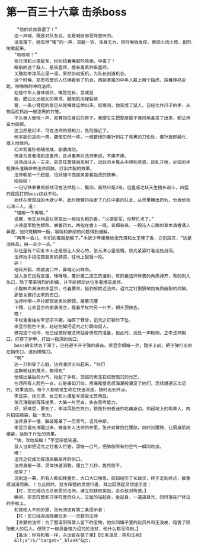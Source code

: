 # 第一百三十六章 击杀boss
        “他的状态衰退了！”
       这一声喊，既是对队友说，也是喊给邪恶阵营听的。
       话音落下，她忽然“嘤”的一声，双腿一软，浑身无力，同时喉咙发痒，肺部火烧火燎，剧烈咳嗽起来。
       “咳咳咳！”
       张元清和火德星军，纷纷捂着嘴剧烈咳嗽。中毒了！
       眼前的这个敌人，是巫蛊师，擅长毒素的巫蛊师。
       关雅和李淳风心里一凛，果然扣动扳机，为队长创造机会。
       这个时候，邪恶阵营的人仿佛看到了机会，西装革履的中年人戴上两个指虎，踩着铮亮皮靴，啪啪啪的冲向法师。
       枯瘦中年人身体低伏，嘴脸拉长，变成鼠
       脸，腮边长出细长的黑须，腿部肌肉撑裂裤
       管，一条小臂粗的尾巴从尾椎骨延伸出来。眨眼间，他变成了鼠人，已经化作爪子的手，从物品栏抓出一根漆黑的竹管。
       平头男人低吼一声，双臂抱住身后的房子，竟硬生生把整座屋子连同地基拔了出来，朝法师奋力投掷。
       这当然是幻术，可在法师的感知力，危险临近了。
       他本能的逃向一旁，腹部忽然一疼，一根碧绿的毒针刺在了焦黑的刀伤处，毒针旋即融化，侵入他体内。
       幻术和毒针相辅相成，偷袭成功。
       但身为圣者境的巫蛊师，这点毒素对法师来说，不痛不痒。
       这场战斗从一天来，邪恶阵营就被克制了。远处的关雅从中得到灵感，趁乱开枪，尖锐的步枪弹头准确命中法师后脑，打出炸裂的效果。
       法师朝前一个趔趄，恰好撞中西装男套着指虎的铁拳。
       啪啪啪！
       一记记铁拳暴雨般倾泻在法师脸上、腹部，虽然只是2级，但蛊惑之妖天生擅长战斗，凶猛的连招打的boss纹丝不动。
       始终在旁观战的木妖少年，此时稳健的拖走了几位中毒的队友，从兜里摸出药丸，分发给张元清三人，道：
       “咀嚼一下再咽。”
       说着，他又从物品栏里取出一根指头粗的香，“火德星军，你帮忙点了。”
       火德星军脸色颓败，嚼着药丸，两指在香上一搓，青烟袅袅，一股沁人心脾的草木清香涌入鼻腔，他只觉精神一振，喉咙和肺部的问题得到缓解。
       “再等一会儿，你们的毒就能解了。”木妖少年接着给张元清和女王嗅了香，立刻踩灭，“这是消耗品，用一点少一点。”
       队伍里有个回复术士还是很让人安心的，张元清心里感慨，目光紧紧盯着远处战况。
       法师抬手掐住西装男的脖颈，往地上狠狠一抡。
       砰！
       地砖开裂，西装男口中，鼻端沁出鲜血。
       鼠人急忙远程支援，噗噗噗，毒针接二连三的激射，有的被法师体表的角质弹开，有的刺入伤口，除了带来强烈的刺痛，并不能撼动这位圣者境巫蛊师。
       小腹鲜血淋漓的李显宗，弓着腰背，猎豹般欺近法师，诅咒之钉狠狠凿向角质崩裂的后脑。
       那是关雅打出来的伤口。
       法师咔嚓一声拧断西装男的脖颈，接着沉腰
       下蹲，让李显宗的偷袭落空，握着手杖的另一只手，朝头顶抽去。
       啪！
       手杖重重抽在李显宗手腕，抽碎了臂骨，诅咒之钉顿时下坠。
       李显宗脸色不变，轻轻抬脚把诅咒之钉踢向鼠人。
       做完这个动作，他已经做好被法师贴身快攻的准备，但此时，远处一声枪响，正中法师胸口，打穿了护甲，打出一指深的伤口。
       boss确实状态下滑了，已经避不开子弹的袭击。李显宗眼睛一亮，踏步上前，朝子弹打出的左胸伤口，递出蝴蝶刀。
       “啊”
       这一刀刺穿了心脏，法师凄厉尖叫起来，“你们
       这群朝廷的鹰犬，都得死”
       他使出最后的力气，抬起了手杖，顶部的黑宝石绽放暗沉的光芒。
       在场所有人脸色一白，心脏痛如刀绞，疼痛和窒息感海潮般淹没了他们，连续遭遇三次诅咒，效果迭加，每个人都感觉生命在快速流逝，随时走到终点。
       李显宗、张元清、女王和火德星军感受尤其明显。
       张元清眼前阵阵发黑，大脑一片空白，失去思考能力。
       好，好难受，要死了，李淳风脸色煞白，踉跄扑到昏迷的吃藕身边，抓起地上的稻草人，两只掐住脑袋，猛一发力。
       法师身子一僵，脑袋笼罩了一层黑气，诅咒中断。
       李显宗最先清醒过来，矮身扑入法师的怀里，张开双臂抱住腰部，同时沉腰胯，让周身肌肉绷紧，达到千斤坠的效果。
       “快，攻他后脑！”李显宗低吼道。
       鼠人当即把诅咒之钉塞入竹管，深吸一口气，把肺部所有的空气一瞬间吹出。
       噗！
       诅咒之钉成功穿透后脑崩开的伤口。
       法师身躯一滞，灵体快速消散，僵立了几秒，轰然倒下。
       结束了！
       见到这一幕，所有人都如释重负，大口大口喘息，宛如经历了长跋涉，终于走到终点，疲惫感汹涌而来。！与此同时，双方阵营的灵境行者，耳边回荡起灵境提示音：
       【叮，您已成功击杀邪恶的法师，请立刻获取奖励，击杀敌对阵营。】
       瞬间，邪恶阵营和守序阵营的众人，又猛的站起身，坐起身，一道道目光，同时落在尸体边的手杖上。
       和其他人不同的是，张元清还有第二条提示音：
       【叮！您已经完成隐藏任务一一贪婪的法师
       【贪婪的法师：为了图谋阴阳散人留下的宝物，他伙同镇子里的赵员外和王泼皮，暗害了阴阳散人的后人，但除了一根具备强力诅咒的法杖，他什么都没得到。】
       【备注：你将和我一样，永远留在镇子里】【任务道具：阴阳法袍】
       &lt;a"/s/"target="_blank"&gt;